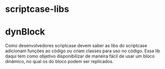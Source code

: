 # scriptcase-libs
# dynBlock

Como desenvolvedores scriptcase devem saber as libs do scriptcase adicionam funções ao código ou criam classes para uso no código.
Essa lib daqui tem como objetivo disponibilizar de maneira fácil de usar um bloco dinâmico, no qual os do bloco podem ser replicados.
